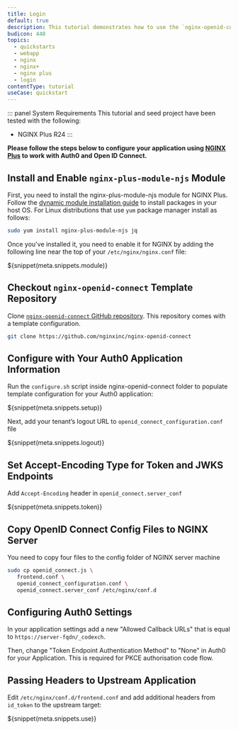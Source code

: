 ```yaml
---
title: Login
default: true
description: This tutorial demonstrates how to use the `nginx-openid-connect` module to add authentication and authorization to your NGINX server.
budicon: 448
topics:
  - quickstarts
  - webapp
  - nginx
  - nginx+
  - nginx plus
  - login
contentType: tutorial
useCase: quickstart
---
```


::: panel System Requirements
This tutorial and seed project have been tested with the following:
* NGINX Plus R24
:::

**Please follow the steps below to configure your application using [NGINX Plus](https://www.nginx.com/products/nginx/) to work with Auth0 and Open ID Connect.**

## Install and Enable `nginx-plus-module-njs` Module

First, you need to install the nginx-plus-module-njs module for NGINX Plus. Follow the [dynamic module installation guide](https://www.nginx.com/products/nginx/dynamic-modules/) to install packages in your host OS. 
For Linux distributions that use `yum` package manager install as follows:

```bash
sudo yum install nginx-plus-module-njs jq
```

Once you've installed it, you need to enable it for NGINX by adding the following line near the top of your `/etc/nginx/nginx.conf` file:

${snippet(meta.snippets.module)}

## Checkout `nginx-openid-connect` Template Repository
Clone [`nginx-openid-connect` GitHub repository](https://github.com/nginxinc/nginx-openid-connect). This repository comes with a template configuration.

```bash
git clone https://github.com/nginxinc/nginx-openid-connect
```

## Configure with Your Auth0 Application Information
Run the `configure.sh` script inside nginx-openid-connect folder to populate template configuration for your Auth0 application:

${snippet(meta.snippets.setup)}

Next, add your tenant’s logout URL to `openid_connect_configuration.conf` file

${snippet(meta.snippets.logout)}

## Set Accept-Encoding Type for Token and JWKS Endpoints

Add `Accept-Encoding` header in `openid_connect.server_conf`

${snippet(meta.snippets.token)}

## Copy OpenID Connect Config Files to NGINX Server

You need to copy four files to the config folder of NGINX server machine

```bash
sudo cp openid_connect.js \ 
   frontend.conf \
   openid_connect_configuration.conf \
   openid_connect.server_conf /etc/nginx/conf.d
```
        
## Configuring Auth0 Settings

In your application settings add a new "Allowed Callback URLs" that is equal to `https://server-fqdn/_codexch`.

Then, change "Token Endpoint Authentication Method" to "None" in Auth0 for your Application. This is required for PKCE authorisation code flow.

## Passing Headers to Upstream Application
Edit `/etc/nginx/conf.d/frontend.conf` and add additional headers from `id_token` to the upstream target:

${snippet(meta.snippets.use)}
